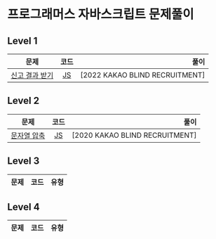 # 프로그래머스 자바스크립트 문제풀이  

## Level 1  

| 문제 | 코드 | 풀이 |  
| ------------- |:-------------:| -----:|  
| [신고 결과 받기](https://programmers.co.kr/learn/courses/30/lessons/92334) | [JS](cpp/level1_2016.cpp) | [2022 KAKAO BLIND RECRUITMENT] | |  

## Level 2  

| 문제 | 코드 | 풀이 |  
| ------------- |:-------------:| -----:|  
| [문자열 압축](https://programmers.co.kr/learn/courses/30/lessons/60057) | [JS](cpp/level1_2016.cpp) | [2020 KAKAO BLIND RECRUITMENT] | |  

## Level 3  

| 문제 | 코드 | 유형 |  
| ---- | :--: | ---: |  

## Level 4  

| 문제 | 코드 | 유형 |  
| ---- | :--: | ---: |  